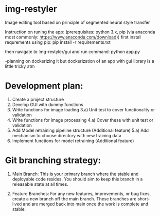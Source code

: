 # img-restyler
Image editing tool based on principle of segmented neural style transfer

Instruction on runing the app:
(prerequisites: python 3.x, pip (via anaconda most commonly: https://www.anaconda.com/download))
first install requrements using pip:
   pip install -r requirements.txt
   
   then navigate to Img-restyler/gui and run command:
   python app.py

-planning on dockerizing it but dockerization of an app with gui library is a little tricky atm


# Development plan:
   1. Create a project structure
   2. Develop GUI with dummy functions
   3. Write functions for image loading
      3.a) Unit test to cover functionality or validation
   4. Write functions for image processing
      4.a) Cover these with unit test or validation
   5. Add Model retraining pipeline structure        (Additional feature)
      5.a) Add mechanism to choose directory with new training data
   6. Implement functions for model retraining        (Additional feature)

# Git branching strategy:
   1. Main Branch: This is your primary branch where the stable and deployable code resides. You should aim to keep this branch in a releasable state at all times.

   2. Feature Branches: For any new features, improvements, or bug fixes, create a new branch off the main branch. These branches are short-lived and are merged back into main once the work is complete and stable.
